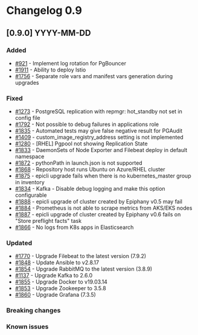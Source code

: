 # Changelog 0.9

## [0.9.0] YYYY-MM-DD

### Added

- [#921](https://github.com/epiphany-platform/epiphany/issues/921) - Implement log rotation for PgBouncer
- [#1911](https://github.com/epiphany-platform/epiphany/issues/1911) - Ability to deploy Istio
- [#1756](https://github.com/epiphany-platform/epiphany/issues/1756) - Separate role vars and manifest vars generation during upgrades

### Fixed

- [#1273](https://github.com/epiphany-platform/epiphany/issues/1273) - PostgreSQL replication with repmgr: hot_standby not set in config file
- [#1792](https://github.com/epiphany-platform/epiphany/issues/1792) - Not possible to debug failures in applications role
- [#1835](https://github.com/epiphany-platform/epiphany/issues/1835) - Automated tests may give false negative result for PGAudit
- [#1409](https://github.com/epiphany-platform/epiphany/issues/1409) - custom_image_registry_address setting is not implemented
- [#1280](https://github.com/epiphany-platform/epiphany/issues/1280) - [RHEL] Pgpool not showing Replication State
- [#1833](https://github.com/epiphany-platform/epiphany/issues/1833) - DaemonSets of Node Exporter and Filebeat deploy in default namespace
- [#1872](https://github.com/epiphany-platform/epiphany/issues/1872) - pythonPath in launch.json is not supported
- [#1868](https://github.com/epiphany-platform/epiphany/issues/1868) - Repository host runs Ubuntu on Azure/RHEL cluster
- [#1875](https://github.com/epiphany-platform/epiphany/issues/1875) - epicli upgrade fails when there is no kubernetes_master group in inventory
- [#1834](https://github.com/epiphany-platform/epiphany/issues/1834) - Kafka - Disable debug logging and make this option configurable
- [#1888](https://github.com/epiphany-platform/epiphany/issues/1888) - epicli upgrade of cluster created by Epiphany v0.5 may fail
- [#1884](https://github.com/epiphany-platform/epiphany/issues/1884) - Prometheus is not able to scrape metrics from AKS/EKS nodes
- [#1887](https://github.com/epiphany-platform/epiphany/issues/1887) - epicli upgrade of cluster created by Epiphany v0.6 fails on "Store preflight facts" task
- [#1866](https://github.com/epiphany-platform/epiphany/issues/1866) - No logs from K8s apps in Elasticsearch

### Updated

- [#1770](https://github.com/epiphany-platform/epiphany/issues/1770) - Upgrade Filebeat to the latest version (7.9.2)
- [#1848](https://github.com/epiphany-platform/epiphany/issues/1848) - Update Ansible to v2.8.17
- [#1854](https://github.com/epiphany-platform/epiphany/issues/1854) - Upgrade RabbitMQ to the latest version (3.8.9)
- [#1137](https://github.com/epiphany-platform/epiphany/issues/1137) - Upgrade Kafka to 2.6.0
- [#1855](https://github.com/epiphany-platform/epiphany/issues/1855) - Upgrade Docker to v19.03.14
- [#1853](https://github.com/epiphany-platform/epiphany/issues/1853) - Upgrade Zookeeper to 3.5.8
- [#1860](https://github.com/epiphany-platform/epiphany/issues/1860) - Upgrade Grafana (7.3.5)

### Breaking changes

### Known issues
